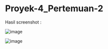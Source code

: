 # Proyek-4_Pertemuan-2

Hasil screenshot : 

![image](https://github.com/stefanusrico/Proyek-4_Pertemuan-2/assets/111185559/b10e06c4-e55e-4885-8ae6-994b50e20487)



![image](https://github.com/stefanusrico/Proyek-4_Pertemuan-2/assets/111185559/f13b77bb-5d3f-45db-9213-23926a10cb5a)

